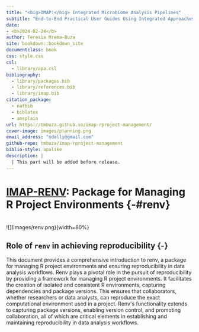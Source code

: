 ```yaml
--- 
title: "<big>IMAP:</big> Integrated Microbiome Analysis Pipelines"
subtitle: "End-to-End Practical User Guides Using Integrated Approaches"
date:
- <b>2024-02-24</b>
author: Teresia Mrema-Buza
site: bookdown::bookdown_site
documentclass: book
css: style.css
csl: 
  - library/apa.csl
bibliography:
  - library/packages.bib
  - library/references.bib
  - library/imap.bib
citation_package:
  - natbib
  - biblatex
  - amsplain
url: https://tmbuza.github.io/imap-rproject-management/
cover-image: images/planning.png
email_address: "ndelly@gmail.com"
github-repo: tmbuza/imap-rproject-management
biblio-style: apalike
description: |
  | This part will be added before release.
---
```




<!-- # Google fonts -->
<link rel="preconnect" href="https://fonts.googleapis.com">
<link rel="preconnect" href="https://fonts.gstatic.com" crossorigin>
<link href="https://fonts.googleapis.com/css2?family=Anton" rel="stylesheet">
<link href="https://fonts.googleapis.com/css2?family=Roboto:wght@100;300;400;500;700,900&display=swap" rel="stylesheet">
<link href="https://fonts.googleapis.com/css2?family=Oswald:wght@300;400;700&display=swap" rel="stylesheet">
<link href="https://fonts.googleapis.com/css2?family=Merriweather:wght@300;400;700&display=swap" rel="stylesheet">
<link href="https://fonts.googleapis.com/css2?family=Montserrat:wght@100;200;300;400;700&display=swap" rel="stylesheet">

<!-- # CSS -->
<link rel="stylesheet" href="https://cdnjs.cloudflare.com/ajax/libs/font-awesome/5.15.3/css/all.min.css">
<link rel="stylesheet" href="https://cdnjs.cloudflare.com/ajax/libs/animate.css/4.1.1/animate.min.css">


# <u>IMAP-RENV</u>: Package for Managing R Project Environments {-#renv}

<br>
![](images/renv.png){width=80%}

## Role of `renv` in achieving reproducibility {-}
This document provides a comprehensive introduction to renv, a package for managing R project environments and ensuring reproducibility in data analysis workflows. Renv plays a pivotal role in the pursuit of reproducibility by providing a framework for managing R project environments. It facilitates the creation of isolated and consistent R environments, capturing dependencies and package versions. This ensures that collaborators, whether researchers or data analysts, can reproduce the exact computational environment used in a project. Renv's functionality extends to capturing package versions, enabling version control, and promoting collaboration, all of which are critical elements in establishing and maintaining reproducibility in data analysis workflows.







